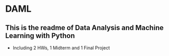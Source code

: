 # DAML
## This is the readme of Data Analysis and Machine Learning with Python
- Including 2 HWs, 1 Midterm and 1 Final Project
